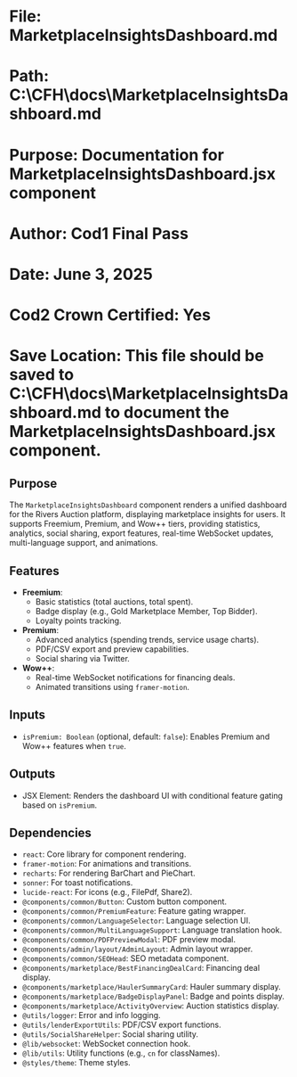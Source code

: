 # File: MarketplaceInsightsDashboard.md
# Path: C:\CFH\docs\MarketplaceInsightsDashboard.md
# Purpose: Documentation for MarketplaceInsightsDashboard.jsx component
# Author: Cod1 Final Pass
# Date: June 3, 2025
# Cod2 Crown Certified: Yes
# Save Location: This file should be saved to C:\CFH\docs\MarketplaceInsightsDashboard.md to document the MarketplaceInsightsDashboard.jsx component.

## Purpose
The `MarketplaceInsightsDashboard` component renders a unified dashboard for the Rivers Auction platform, displaying marketplace insights for users. It supports Freemium, Premium, and Wow++ tiers, providing statistics, analytics, social sharing, export features, real-time WebSocket updates, multi-language support, and animations.

## Features
- **Freemium**:
  - Basic statistics (total auctions, total spent).
  - Badge display (e.g., Gold Marketplace Member, Top Bidder).
  - Loyalty points tracking.
- **Premium**:
  - Advanced analytics (spending trends, service usage charts).
  - PDF/CSV export and preview capabilities.
  - Social sharing via Twitter.
- **Wow++**:
  - Real-time WebSocket notifications for financing deals.
  - Animated transitions using `framer-motion`.

## Inputs
- `isPremium: Boolean` (optional, default: `false`): Enables Premium and Wow++ features when `true`.

## Outputs
- JSX Element: Renders the dashboard UI with conditional feature gating based on `isPremium`.

## Dependencies
- `react`: Core library for component rendering.
- `framer-motion`: For animations and transitions.
- `recharts`: For rendering BarChart and PieChart.
- `sonner`: For toast notifications.
- `lucide-react`: For icons (e.g., FilePdf, Share2).
- `@components/common/Button`: Custom button component.
- `@components/common/PremiumFeature`: Feature gating wrapper.
- `@components/common/LanguageSelector`: Language selection UI.
- `@components/common/MultiLanguageSupport`: Language translation hook.
- `@components/common/PDFPreviewModal`: PDF preview modal.
- `@components/admin/layout/AdminLayout`: Admin layout wrapper.
- `@components/common/SEOHead`: SEO metadata component.
- `@components/marketplace/BestFinancingDealCard`: Financing deal display.
- `@components/marketplace/HaulerSummaryCard`: Hauler summary display.
- `@components/marketplace/BadgeDisplayPanel`: Badge and points display.
- `@components/marketplace/ActivityOverview`: Auction statistics display.
- `@utils/logger`: Error and info logging.
- `@utils/lenderExportUtils`: PDF/CSV export functions.
- `@utils/SocialShareHelper`: Social sharing utility.
- `@lib/websocket`: WebSocket connection hook.
- `@lib/utils`: Utility functions (e.g., `cn` for classNames).
- `@styles/theme`: Theme styles.